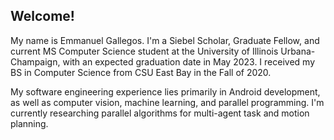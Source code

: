## Welcome!

My name is Emmanuel Gallegos. I'm a Siebel Scholar, Graduate Fellow, and current MS Computer Science student at the University of Illinois Urbana-Champaign, with an expected graduation date in May 2023. I received my BS in Computer Science from CSU East Bay in the Fall of 2020.
 
My software engineering experience lies primarily in Android development, as well as computer vision, machine learning, and parallel programming. I'm currently researching parallel algorithms for multi-agent task and motion planning.
